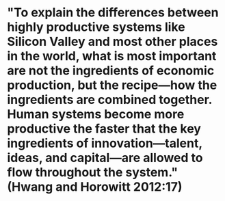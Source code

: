 # "To explain the differences between highly productive systems like Silicon Valley and most other places in the world, what is most important are not the ingredients of economic production, but the recipe―how the ingredients are combined together. Human systems become more productive the faster that the key ingredients of innovation―talent, ideas, and capital―are allowed to flow throughout the system." (Hwang and Horowitt 2012:17)